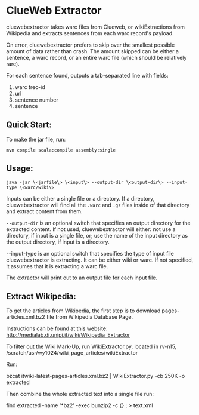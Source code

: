 ClueWeb Extractor
================
cluewebextractor takes warc files from Clueweb, or wikiExtractions from Wikipedia
and extracts sentences from each warc record's payload.

On error, cluewebextractor prefers to skip over the smallest possible amount of
data rather than crash. The amount skipped can be either a sentence, a warc
record, or an entire warc file (which should be relatively rare).

For each sentence found, outputs a tab-separated line with fields:

1. warc trec-id
2. url
3. sentence number
4. sentence

Quick Start:
------------

To make the jar file, run:

    mvn compile scala:compile assembly:single

Usage:
------

    java -jar \<jarfile\> \<input\> --output-dir \<output-dir\> --input-type \<warc/wiki\>

Inputs can be either a single file or a directory. If a directory,
cluewebextractor will find all the `.warc` and `.gz` files inside of that
directory and extract content from them.

`--output-dir` is an optional switch that specifies an output directory for the
extracted content. If not used, cluewebextractor will either: not use a
directory, if input is a single file, or; use the name of the input directory
as the output directory, if input is a directory.

 --input-type is an optional switch that specifies the type of input file 
cluewebextractor is extracting. It can be either wiki or warc. If not specified,
it assumes that it is extracting a warc file.

The extractor will print out to an output file for each input file.

Extract Wikipedia:
------------------

To get the articles from Wikipedia, the first step is to download pages-articles.xml.bz2
file from Wikipedia Database Page. 

Instructions can be found at this website:
http://medialab.di.unipi.it/wiki/Wikipedia_Extractor

To filter out the Wiki Mark-Up, run WikiExtractor.py, located in rv-n15,
/scratch/usr/wy1024/wiki_page_articles/wikiExtractor

Run:

bzcat itwiki-latest-pages-articles.xml.bz2 | WikiExtractor.py -cb 250K -o extracted

Then combine the whole extracted text into a single file run:

find extracted -name '*bz2' -exec bunzip2 -c {} \; > text.xml
